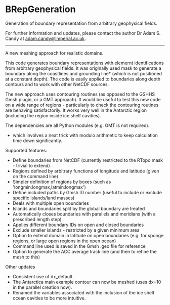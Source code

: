 BRepGeneration
==============

Generation of boundary representation from arbitrary geophysical fields.

For further information and updates, please contact the author Dr Adam S. Candy at adam.candy@imperial.ac.uk.

------------------------------------------------------------

A new meshing approach for realistic domains.
  
This code generates boundary representations with elemernt identifications from arbitrary geophysical fields.  It was originally used  mask to generate a boundary along the coastlines and grounding line* (which is not positioned at a constant depth).  The code is easily applied to boundaries along depth contours and to work with other NetCDF sources.
  
The new approach uses contouring routines (as opposed to the GSHHS Gmsh plugin, or a GMT approach).  It would be useful to test this new code on a wide range of regions - particularly to check the contouring routines are behaving satisfactorily.  It works very well in the Antarctic region (including the region inside ice shelf cavities). 
  
The dependencies are all Python modules (e.g. GMT is not required).

 * which involves a neat trick with modulo arithmetic to keep calculation time down significantly.
  
Supported features:
  - Define boundaries from NetCDF (currently restricted to the RTopo mask - trivial to extend) 
  - Regions defined by arbitrary functions of longitude and latitude (given on the command line)
  - Simpler definition of regions by boxes (such as 'longmin:longmax,latmin:longmax')
  - Define included paths by Gmsh ID number (useful to include or exclude  specific islands/land masses)
  - Deals with multiple open boundaries
  - Islands and boundaries split by the global boundary are treated
  - Automatically closes boundaries with parallels and meridians (with a prescribed length step)
  - Applies different boundary IDs on open and closed boundaries
  - Exclude smaller islands - restricted by a given minimum area
  - Option to extend domain in latitude on open boundaries (e.g. for sponge regions, or large open regions in the open ocean)
  - Command line used is saved in the Gmsh .geo file for reference
  - Option to generate the ACC average track line (and then to refine the mesh to this)
  

Other updates
  - Consistent use of dx_default.
  - The Antarctica main example contour can now be meshed (uses dx=10 in the parallel creation now).
  - Renamed the variables associated with the inclusion of the ice shelf ocean cavities to be more intuitive.
